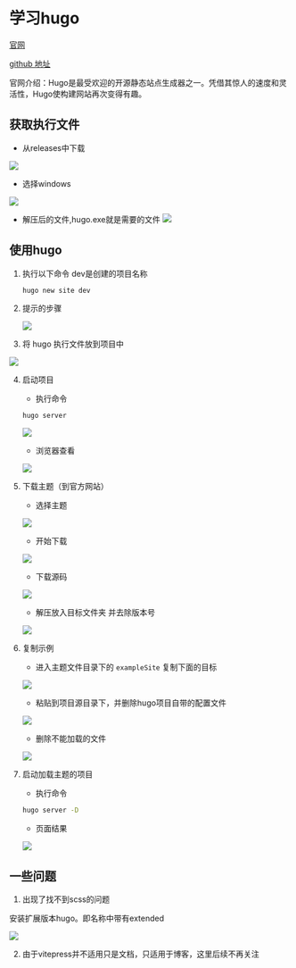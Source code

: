 # 学习hugo



[官网](https://gohugo.io/)

[github 地址](https://github.com/gohugoio/hug)

官网介绍：Hugo是最受欢迎的开源静态站点生成器之一。凭借其惊人的速度和灵活性，Hugo使构建网站再次变得有趣。

## 获取执行文件

- 从releases中下载

![](/other/document/hugo/001.png)

- 选择windows

![](/other/document/hugo/002.png)

- 解压后的文件,hugo.exe就是需要的文件
![](/other/document/hugo/003.png)


## 使用hugo

1. 执行以下命令 dev是创建的项目名称

    ```sh
    hugo new site dev
    ```

2. 提示的步骤

    ![](/other/document/hugo/004.png)


3. 将 hugo 执行文件放到项目中

![](/other/document/hugo/005.png)

4. 启动项目

    - 执行命令
    ```sh
    hugo server
    ```

    ![](/other/document/hugo/006.png)

    - 浏览器查看

    ![](/other/document/hugo/007.png)

4. 下载主题（到官方网站）

    - 选择主题

    ![](/other/document/hugo/008.png)

    - 开始下载

    ![](/other/document/hugo/009.png)

    - 下载源码

    ![](/other/document/hugo/010.png)

    - 解压放入目标文件夹 并去除版本号

    ![](/other/document/hugo/011.png)

5. 复制示例

    - 进入主题文件目录下的 `exampleSite` 复制下面的目标

    ![](/other/document/hugo/012.png)

    - 粘贴到项目源目录下，并删除hugo项目自带的配置文件

    ![](/other/document/hugo/013.png)

    - 删除不能加载的文件

    ![](/other/document/hugo/014.png)

6. 启动加载主题的项目

    - 执行命令

    ```sh
    hugo server -D
    ```

    - 页面结果

    ![](/other/document/hugo/018.png)

## 一些问题


1. 出现了找不到scss的问题

安装扩展版本hugo。即名称中带有extended

![](/other/document/hugo/002.png)


2. 由于vitepress并不适用只是文档，只适用于博客，这里后续不再关注
